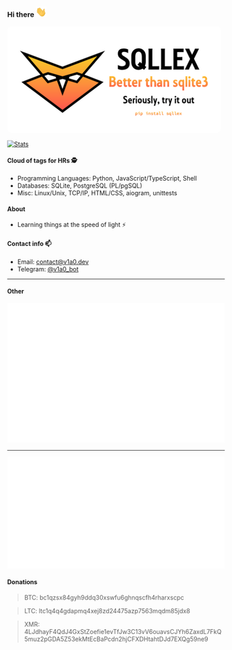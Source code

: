 ### Hi there <img src="./pics/hi-hand.gif" width="25px">


<a href="https://github.com/v1a0/sqllex">
<img src="https://raw.githubusercontent.com/v1a0/imgs/main/sqllex/sqllex-repository-open-graph.png" alt="SQLLEX" width="495px" style="border-radius: 10px">
</a>

[![Stats](https://github-readme-stats.vercel.app/api?username=v1a0&title_color=c9d1d9&icon_color=c9d1d9&text_color=c9d1d9&bg_color=161b22&border_color=c9d1d9&show_icons=true)](https://github.com/v1a0?tab=repositories)

#### Cloud of tags for HRs 🕵️

* Programming Languages: Python, JavaScript/TypeScript, Shell
* Databases: SQLite, PostgreSQL (PL/pgSQL)
* Misc: Linux/Unix, TCP/IP, HTML/CSS, aiogram, unittests


#### About

* Learning things at the speed of light ⚡


#### Contact info 📫 

* Email: [contact@v1a0.dev](mailto:contact@v1a0.dev) 
* Telegram: [@v1a0_bot](https://t.me/v1a0_bot)

---

#### Other

[![](https://raw.githubusercontent.com/v1a0/metrtics/main/pics/v1a0/activity.svg)](https://github.com/v1a0?tab=repositories)

---

[![](https://raw.githubusercontent.com/v1a0/metrtics/main/pics/v1a0/stars.svg)](https://github.com/v1a0/sqllex/stargazers)

#### Donations
> BTC: bc1qzsx84gyh9ddq30xswfu6ghnqscfh4rharxscpc

> LTC: ltc1q4q4gdapmq4xej8zd24475azp7563mqdm85jdx8

> XMR: 4LJdhayF4QdJ4GxStZoefie1evTfJw3C13vV6ouavsCJYh6ZaxdL7FkQ5muz2pGDA5Z53ekMtEcBaPcdn2hjCFXDHtahtDJd7EXQg59ne9


